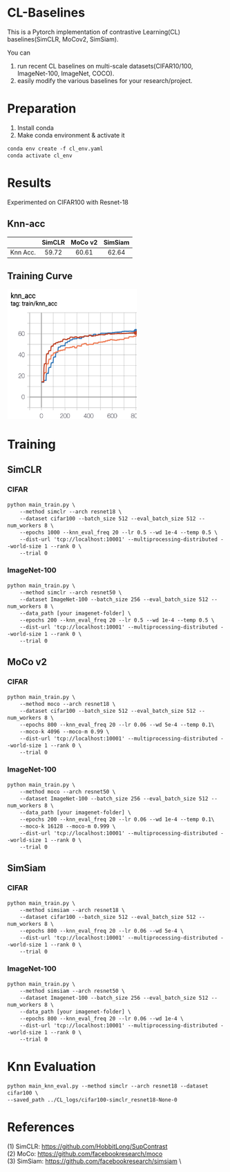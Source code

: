 # CL-Baselines
This is a Pytorch implementation of contrastive Learning(CL) baselines(SimCLR, MoCov2, SimSiam). 

You can 
1) run recent CL baselines on multi-scale datasets(CIFAR10/100, ImageNet-100, ImageNet, COCO).
2) easily modify the various baselines for your research/project.


# Preparation
1) Install conda 
2) Make conda environment & activate it
```
conda env create -f cl_env.yaml
conda activate cl_env
```


# Results 
Experimented on CIFAR100 with Resnet-18

## Knn-acc
|          | SimCLR |  MoCo v2 | SimSiam |
|:--------:|:------:|:-----:|:-------:|
| Knn Acc. |  59.72 | 60.61 |  62.64  |

## Training Curve
<img src="imgs/tensorboard.png" width="300" height="300">

# Training
## SimCLR
### CIFAR 
```
python main_train.py \
    --method simclr --arch resnet18 \
    --dataset cifar100 --batch_size 512 --eval_batch_size 512 --num_workers 8 \
    --epochs 1000 --knn_eval_freq 20 --lr 0.5 --wd 1e-4 --temp 0.5 \
    --dist-url 'tcp://localhost:10001' --multiprocessing-distributed --world-size 1 --rank 0 \
    --trial 0 
```
### ImageNet-100 
```
python main_train.py \
    --method simclr --arch resnet50 \
    --dataset ImageNet-100 --batch_size 256 --eval_batch_size 512 --num_workers 8 \
    --data_path [your imagenet-folder] \  
    --epochs 200 --knn_eval_freq 20 --lr 0.5 --wd 1e-4 --temp 0.5 \
    --dist-url 'tcp://localhost:10001' --multiprocessing-distributed --world-size 1 --rank 0 \
    --trial 0 
```

## MoCo v2
### CIFAR 
```
python main_train.py \
    --method moco --arch resnet18 \
    --dataset cifar100 --batch_size 512 --eval_batch_size 512 --num_workers 8 \
    --epochs 800 --knn_eval_freq 20 --lr 0.06 --wd 5e-4 --temp 0.1\
    --moco-k 4096 --moco-m 0.99 \
    --dist-url 'tcp://localhost:10001' --multiprocessing-distributed --world-size 1 --rank 0 \
    --trial 0  
```
### ImageNet-100 
```
python main_train.py \
    --method moco --arch resnet50 \
    --dataset ImageNet-100 --batch_size 256 --eval_batch_size 512 --num_workers 8 \
    --data_path [your imagenet-folder] \  
    --epochs 200 --knn_eval_freq 20 --lr 0.06 --wd 1e-4 --temp 0.1\
    --moco-k 16128 --moco-m 0.999 \
    --dist-url 'tcp://localhost:10001' --multiprocessing-distributed --world-size 1 --rank 0 \
    --trial 0  
```

## SimSiam
### CIFAR 
```
python main_train.py \
    --method simsiam --arch resnet18 \
    --dataset cifar100 --batch_size 512 --eval_batch_size 512 --num_workers 8 \
    --epochs 800 --knn_eval_freq 20 --lr 0.06 --wd 5e-4 \
    --dist-url 'tcp://localhost:10001' --multiprocessing-distributed --world-size 1 --rank 0 \
    --trial 0
```
### ImageNet-100 
```
python main_train.py \
    --method simsiam --arch resnet50 \
    --dataset Imagenet-100 --batch_size 256 --eval_batch_size 512 --num_workers 8 \
    --data_path [your imagenet-folder] \ 
    --epochs 800 --knn_eval_freq 20 --lr 0.06 --wd 1e-4 \
    --dist-url 'tcp://localhost:10001' --multiprocessing-distributed --world-size 1 --rank 0 \
    --trial 0
```

# Knn Evaluation 
```
python main_knn_eval.py --method simclr --arch resnet18 --dataset cifar100 \
--saved_path ../CL_logs/cifar100-simclr_resnet18-None-0
```

# References
(1) SimCLR: https://github.com/HobbitLong/SupContrast \
(2) MoCo: https://github.com/facebookresearch/moco \
(3) SimSiam: https://github.com/facebookresearch/simsiam \
